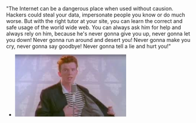 "The Internet can be a dangerous place when used without causion. Hackers could steal
your data, impersonate people you know or do much worse. But with the right tutor at
your site, you can learn the correct and safe usage of the world wide web. You can 
always ask him for help and always rely on him, because he's never gonna give you up,
never gonna let you down! Never gonna run around and desert you! Never gonna make you
cry, never gonna say goodbye! Never gonna tell a lie and hurt you!"
  - ![Rick Astley](./rick.jpeg)
